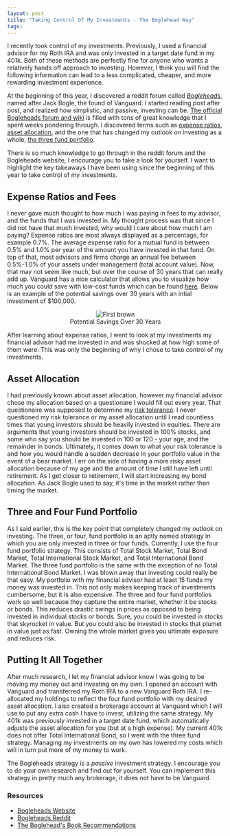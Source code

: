```yaml
---
layout: post
title: "Taking Control Of My Investments - The Boglehead Way"
tags: 
---
```


I recently took control of my investments. Previously, I used a financial advisor for my Roth IRA and was only invested in a target date fund in my 401k. Both of these methods are perfectly fine for anyone who wants a relatively hands off approach to investing. However, I think you will find the following information can lead to a less complicated, cheaper, and more rewarding investment experience. 

At the beginning of this year, I discovered a reddit forum called [_Bogleheads_](https://www.reddit.com/r/Bogleheads/), named after Jack Bogle, the found of Vanguard. I started reading post after post, and realized how simplistic, and passive, investing can be. [The official Bogleheads forum and wiki](https://www.bogleheads.org) is filled with tons of great knowledge that I spent weeks pondering through. I discovered terms such as [expense ratios](https://www.bogleheads.org/wiki/Expense_ratios), [asset allocation](https://www.bogleheads.org/wiki/Asset_allocation), and the one that has changed my outlook on investing as a whole, [the three fund portfolio](https://www.bogleheads.org/wiki/Three-fund_portfolio). 

There is so much knowledge to go through in the reddit forum and the Bogleheads website, I encourage you to take a look for yourself. I want to highlight the key takeaways I have been using since the beginning of this year to take control of my investments. 

## Expense Ratios and Fees
I never gave much thought to how much I was paying in fees to my advisor, and the funds that I was invested in. My thought process was that since I did not have that much invested, why would I care about how much I am paying? Expense ratios are most always displayed as a percentage, for example 0.7%. The average expense ratio for a mutual fund is between 0.5% and 1.0% per year of the amount you have invested in that fund. On top of that, most advisors and firms charge an annual fee between 0.5%-1.0% of your assets under management (total account value). Now, that may not seem like much, but over the course of 30 years that can really add up. Vanguard has a nice calculator that allows you to visualize how much you could save with low-cost funds which can be found [here](https://investor.vanguard.com/mutual-funds/low-cost). Below is an example of the potential savings over 30 years with an intial investment of $100,000. 

<center>
<figure>
  <img src="{{site.baseurl}}/assets/images/2021/ExpenseRatio.png" alt="First brown">
    <center><figcaption>Potential Savings Over 30 Years</figcaption></center>
</figure>
</center>

After learning about expense ratios, I went to look at my investments my financial advisor had me invested in and was shocked at how high some of them were. This was only the beginning of why I chose to take control of my investments. 

## Asset Allocation
I had previously known about asset allocation, however my financial advisor chose my allocation based on a questionare I would fill out every year. That questionaire was supposed to determine my [risk tolerance](https://www.bogleheads.org/wiki/Risk_tolerance). I never questioned my risk tolerance or my asset allocation until I read countless times that young investors should be heavily invested in equities. There are arguments that young investors should be invested in 100% stocks, and some who say you should be invested in 100 or 120 - your age, and the remainder in bonds. Ultimately, it comes down to what your risk tolerance is and how you would handle a sudden decrease in your portfolio value in the event of a bear market. I err on the side of having a more risky asset allocation because of my age and the amount of time I still have left until retirement. As I get closer to retirement, I will start increasing my bond allocation. As Jack Bogle used to say, it's time in the market rather than timing the market. 

## Three and Four Fund Portfolio
As I said earlier, this is the key point that completely changed my outlook on investing. The three, or four, fund portfolio is an aptly named strategy in which you are only invested in three or four funds. Currently, I use the four fund portfolio strategy. This consists of Total Stock Market, Total Bond Market, Total International Stock Market, and Total International Bond Market. The three fund portfolio is the same with the exception of no Total International Bond Market. I was blown away that investing could really be that easy. My portfolio with my financial advisor had at least 15 funds my money was invested in. This not only makes keeping track of investments cumbersome, but it is also expensive. The three and four fund portfolios work so well because they capture the entire market, whether it be stocks or bonds. This reduces drastic swings in prices as opposed to being invested in individual stocks or bonds. Sure, you could be invested in stocks that skyrocket in value. But you could also be invested in stocks that plumet in value just as fast. Owning the whole market gives you ultimate exposure and reduces risk. 

## Putting It All Together
After much research, I let my financial advisor know I was going to be moving my money out and investing on my own. I opened an account with Vanguard and transferred my Roth IRA to a new Vanguard Roth IRA. I re-allocated my holdings to reflect the four fund portfolio with my desired asset allocation. I also created a brokerage account at Vanguard which I will use to put any extra cash I have to invest, utilizing the same strategy. My 401k was previously invested in a target date fund, which automatically adjusts the asset allocation for you (but at a high expense). My current 401k does not offer Total International Bond, so I went with the three fund strategy. Managing my investments on my own has lowered my costs which will in turn put more of my money to work. 

The Bogleheads strategy is a _passive_ investment strategy. I encourage you to do your own research and find out for yourself. You can implement this strategy in pretty much any brokerage, it does not have to be Vanguard. 

### Resources

- [Bogleheads Website](https://www.bogleheads.org/)
- [Bogleheads Reddit](https://www.reddit.com/r/bogleheads)
- [The Boglehead's Book Recommendations](https://www.bogleheads.org/wiki/Book_recommendations_and_reviews)

